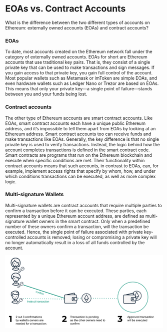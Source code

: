 # EOAs vs. Contract Accounts

What is the difference between the two different types of accounts on Ethereum: externally owned accounts (EOAs) and contract accounts?

### EOAs

To date, most accounts created on the Ethereum network fall under the category of externally owned accounts. EOAs for short are Ethereum accounts that use traditional key pairs. That is, they consist of a single private key that can be used to make transactions and sign messages. If you gain access to that private key, you gain full control of the account. Most popular wallets such as Metamask or imToken are simple EOAs, and even hardware wallets such as Ledger Nano or Trezor are based on EOAs. This means that only your private key—a single point of failure—stands between you and your funds being lost.

### Contract accounts

The other type of Ethereum accounts are smart contract accounts. Like EOAs, smart contract accounts each have a unique public Ethereum address, and it’s impossible to tell them apart from EOAs by looking at an Ethereum address. Smart contract accounts too can receive funds and make transactions like EOAs. Generally, the key difference is that no single private key is used to verify transactions. Instead, the logic behind how the account completes transactions is defined in the smart contract code. Smart contracts are programs that run on the Ethereum blockchain and execute when specific conditions are met. Their functionality within contract accounts means that such accounts, in contrast to EOAs, can, for example, implement access rights that specify by whom, how, and under which conditions transactions can be executed, as well as more complex logic.

### Multi-signature Wallets

Multi-signature wallets are contract accounts that require multiple parties to confirm a transaction before it can be executed. These parties, each represented by a unique Ethereum account address, are defined as multi-signature wallet owners in the smart contract. Only when a predefined number of these owners confirm a transaction, will the transaction be executed. Hence, the single point of failure associated with private key-controlled accounts is removed; losing or compromising a private key will no longer automatically result in a loss of all funds controlled by the account.

![](../../.gitbook/assets/image.png)
